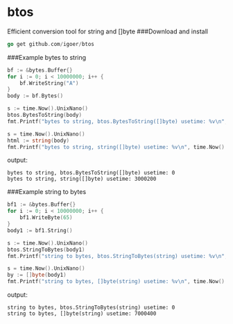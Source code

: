 # btos
 Efficient conversion tool for string and []byte
###Download and install
```go
go get github.com/igoer/btos
```
###Example bytes to string
```go
bf := &bytes.Buffer{}
for i := 0; i < 10000000; i++ {
	bf.WriteString("A")
}
body := bf.Bytes()

s := time.Now().UnixNano()
btos.BytesToString(body)
fmt.Printf("bytes to string, btos.BytesToString([]byte) usetime: %v\n", time.Now().UnixNano()-s)

s = time.Now().UnixNano()
html := string(body)
fmt.Printf("bytes to string, string([]byte) usetime: %v\n", time.Now().UnixNano()-s)
```
output:
```
bytes to string, btos.BytesToString([]byte) usetime: 0
bytes to string, string([]byte) usetime: 3000200
```
###Example string to bytes
```go
bf1 := &bytes.Buffer{}
for i := 0; i < 10000000; i++ {
	bf1.WriteByte(65)
}
body1 := bf1.String()

s := time.Now().UnixNano()
btos.StringToBytes(body1)
fmt.Printf("string to bytes, btos.StringToBytes(string) usetime: %v\n", time.Now().UnixNano()-s)

s = time.Now().UnixNano()
by := []byte(body1)
fmt.Printf("string to bytes, []byte(string) usetime: %v\n", time.Now().UnixNano()-s)
```
output:
```
string to bytes, btos.StringToBytes(string) usetime: 0
string to bytes, []byte(string) usetime: 7000400
```
